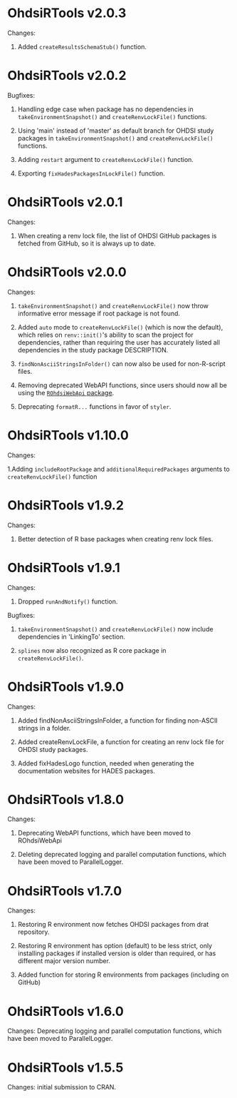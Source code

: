 OhdsiRTools v2.0.3
==================

Changes:

1. Added `createResultsSchemaStub()` function.


OhdsiRTools v2.0.2
==================

Bugfixes:

1. Handling edge case when package has no dependencies in `takeEnvironmentSnapshot()` and `createRenvLockFile()` functions.

2. Using 'main' instead of 'master' as default branch for OHDSI study packages in `takeEnvironmentSnapshot()` and `createRenvLockFile()` functions.

3. Adding `restart` argument to `createRenvLockFile()` function.

4. Exporting `fixHadesPackagesInLockFile()` function.


OhdsiRTools v2.0.1
==================

Changes:

1. When creating a renv lock file, the list of OHDSI GitHub packages is fetched from GitHub, so it is always up to date.


OhdsiRTools v2.0.0
==================

Changes:

1. `takeEnvironmentSnapshot()` and `createRenvLockFile()` now throw informative error message if root package is not found.

2. Added `auto` mode to `createRenvLockFile()` (which is now the default), which relies on `renv::init()`'s ability to scan the project for dependencies, rather than requiring the user has accurately listed all dependencies in the study package DESCRIPTION.

3. `findNonAsciiStringsInFolder()` can now also be used for non-R-script files.

4. Removing deprecated WebAPI functions, since users should now all be using the [`ROhdsiWebApi` package](https://ohdsi.github.io/ROhdsiWebApi/).

5. Deprecating `formatR...` functions in favor of `styler`.


OhdsiRTools v1.10.0
===================

Changes:

1.Adding `includeRootPackage` and `additionalRequiredPackages` arguments to `createRenvLockFile()` function


OhdsiRTools v1.9.2
==================

Changes:

1. Better detection of R base packages when creating renv lock files.


OhdsiRTools v1.9.1
==================

Changes:

1. Dropped `runAndNotify()` function.

Bugfixes:

1. `takeEnvironmentSnapshot()` and `createRenvLockFile()` now include dependencies in 'LinkingTo' section.

2. `splines` now also recognized as R core package in `createRenvLockFile()`.



OhdsiRTools v1.9.0
==================

Changes:

1. Added findNonAsciiStringsInFolder, a function for finding non-ASCII strings in a folder.

2. Added createRenvLockFile, a function for creating an renv lock file for OHDSI study packages.

3. Added fixHadesLogo function, needed when generating the documentation websites for HADES packages.


OhdsiRTools v1.8.0
==================

Changes: 

1. Deprecating WebAPI functions, which have been moved to ROhdsiWebApi

2. Deleting deprecated logging and parallel computation functions, which have been moved to ParallelLogger.


OhdsiRTools v1.7.0
==================

Changes: 

1. Restoring R environment now fetches OHDSI packages from drat repository. 

2. Restoring R environment has option (default) to be less strict, only installing packages if installed version is older than required, or has different major version number.

2. Added function for storing R environments from packages (including on GitHub)


OhdsiRTools v1.6.0
==================

Changes: Deprecating logging and parallel computation functions, which have been moved to ParallelLogger.


OhdsiRTools v1.5.5
==================

Changes: initial submission to CRAN.
